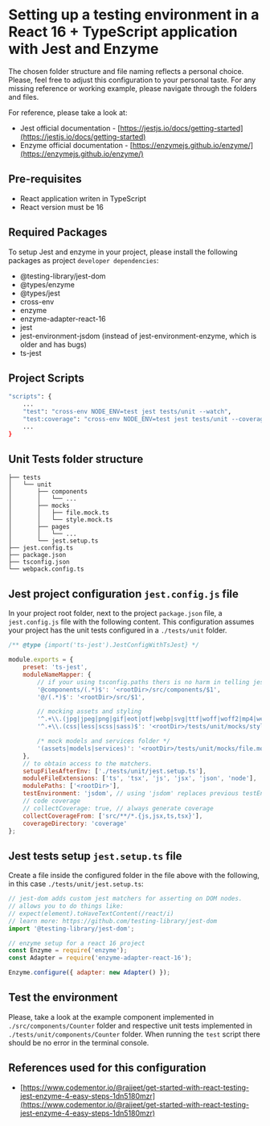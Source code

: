# Setting up a testing environment in a React 16 + TypeScript application with Jest and Enzyme

The chosen folder structure and file naming reflects a personal choice. Please, feel free to adjust this configuration to your personal taste. For any missing reference or working example, please navigate through the folders and files.

For reference, please take a look at:

-   Jest official documentation - [https://jestjs.io/docs/getting-started](https://jestjs.io/docs/getting-started)
-   Enzyme official documentation - [https://enzymejs.github.io/enzyme/](https://enzymejs.github.io/enzyme/)

## Pre-requisites

-   React application writen in TypeScript
-   React version must be 16

## Required Packages

To setup Jest and enzyme in your project, please install the following packages as project `developer dependencies`:

-   @testing-library/jest-dom
-   @types/enzyme
-   @types/jest
-   cross-env
-   enzyme
-   enzyme-adapter-react-16
-   jest
-   jest-environment-jsdom (instead of jest-environment-enzyme, which is older and has bugs)
-   ts-jest

## Project Scripts

```bash
"scripts": {
    ...
    "test": "cross-env NODE_ENV=test jest tests/unit --watch",
    "test:coverage": "cross-env NODE_ENV=test jest tests/unit --coverage",
    ...
}
```

## Unit Tests folder structure

```
├── tests
│   └── unit
│       ├── components
│       │   └── ...
│       ├── mocks
│       │   ├── file.mock.ts
│       │   └── style.mock.ts
│       ├── pages
│       │   └── ...
│       └── jest.setup.ts
├── jest.config.ts
├── package.json
├── tsconfig.json
└── webpack.config.ts
```

## Jest project configuration `jest.config.js` file

In your project root folder, next to the project `package.json` file, a `jest.config.js` file with the following content. This configuration assumes your project has the unit tests configured in a `./tests/unit` folder.

```javascript
/** @type {import('ts-jest').JestConfigWithTsJest} */

module.exports = {
    preset: 'ts-jest',
    moduleNameMapper: {
        // if your using tsconfig.paths thers is no harm in telling jest
        '@components/(.*)$': '<rootDir>/src/components/$1',
        '@/(.*)$': '<rootDir>/src/$1',

        // mocking assets and styling
        '^.+\\.(jpg|jpeg|png|gif|eot|otf|webp|svg|ttf|woff|woff2|mp4|webm|wav|mp3|m4a|aac|oga)$': '<rootDir>/tests/unit/mocks/file.mock.ts',
        '^.+\\.(css|less|scss|sass)$': '<rootDir>/tests/unit/mocks/style.mock.ts',

        /* mock models and services folder */
        '(assets|models|services)': '<rootDir>/tests/unit/mocks/file.mock.ts'
    },
    // to obtain access to the matchers.
    setupFilesAfterEnv: ['./tests/unit/jest.setup.ts'],
    moduleFileExtensions: ['ts', 'tsx', 'js', 'jsx', 'json', 'node'],
    modulePaths: ['<rootDir>'],
    testEnvironment: 'jsdom', // using 'jsdom' replaces previous testEnvironment setting 'enzyme' which is older
    // code coverage
    // collectCoverage: true, // always generate coverage
    collectCoverageFrom: ['src/**/*.{js,jsx,ts,tsx}'],
    coverageDirectory: 'coverage'
};
```

## Jest tests setup `jest.setup.ts` file

Create a file inside the configured folder in the file above with the following, in this case `./tests/unit/jest.setup.ts`:

```javascript
// jest-dom adds custom jest matchers for asserting on DOM nodes.
// allows you to do things like:
// expect(element).toHaveTextContent(/react/i)
// learn more: https://github.com/testing-library/jest-dom
import '@testing-library/jest-dom';

// enzyme setup for a react 16 project
const Enzyme = require('enzyme');
const Adapter = require('enzyme-adapter-react-16');

Enzyme.configure({ adapter: new Adapter() });
```

## Test the environment

Please, take a look at the example component implemented in `./src/components/Counter` folder and respective unit tests implemented in `./tests/unit/components/Counter` folder. When running the `test` script there should be no error in the terminal console.

## References used for this configuration

-   [https://www.codementor.io/@rajjeet/get-started-with-react-testing-jest-enzyme-4-easy-steps-1dn5180mzr](https://www.codementor.io/@rajjeet/get-started-with-react-testing-jest-enzyme-4-easy-steps-1dn5180mzr)
